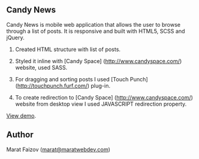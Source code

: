 
Candy News
-----------

Candy News is mobile web application that allows the user to browse through a list of posts. It is responsive and built with HTML5, SCSS and jQuery. 

1. Created HTML structure with list of posts.

2. Styled it inline with [Candy Space] (http://www.candyspace.com/) website, used SASS.

3. For dragging and sorting posts I used [Touch Punch] (http://touchpunch.furf.com/) plug-in.

4. To create redirection to [Candy Space] (http://www.candyspace.com/) website from desktop view I used JAVASCRIPT redirection property.

[View demo](http://maratwebdev.com/candyspace).


Author
------

Marat Faizov (marat@maratwebdev.com)
